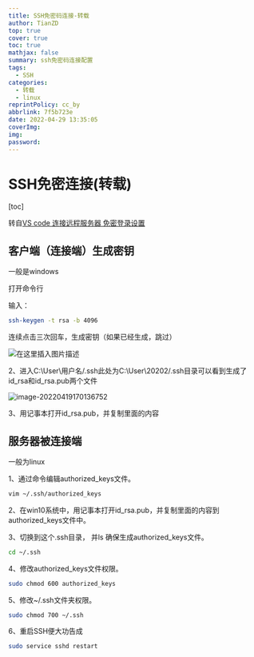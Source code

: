 ```yaml
---
title: SSH免密码连接-转载
author: TianZD
top: true
cover: true
toc: true
mathjax: false
summary: ssh免密码连接配置
tags:
  - SSH
categories:
  - 转载
  - linux
reprintPolicy: cc_by
abbrlink: 7f5b723e
date: 2022-04-29 13:35:05
coverImg:
img:
password:
---
```


# SSH免密连接(转载)

[toc]

转自[VS code 连接远程服务器 免密登录设置](https://blog.csdn.net/weixin_38665694/article/details/115692316)

## 客户端（连接端）生成密钥

一般是windows

打开命令行

输入：

```bash
ssh-keygen -t rsa -b 4096
```

连续点击三次回车，生成密钥（如果已经生成，跳过）

![在这里插入图片描述](https://gitee.com/tianzhendong/img/raw/master/images/202204191700953.png)

2、进入C:\User\用户名/.ssh此处为C:\User\20202/.ssh目录可以看到生成了id_rsa和id_rsa.pub两个文件

![image-20220419170136752](https://gitee.com/tianzhendong/img/raw/master/images/202204191701807.png)

3、用记事本打开id_rsa.pub，并复制里面的内容

## 服务器被连接端

一般为linux

1、通过命令编辑authorized_keys文件。

```sh
vim ~/.ssh/authorized_keys 
```

2、在win10系统中，用记事本打开id_rsa.pub，并复制里面的内容到authorized_keys文件中。

3、切换到这个.ssh目录， 并ls 确保生成authorized_keys文件。

```sh
cd ~/.ssh 
```

4、修改authorized_keys文件权限。

```sh
sudo chmod 600 authorized_keys 
```

5、修改~/.ssh文件夹权限。

```sh
sudo chmod 700 ~/.ssh 
```

6、重启SSH便大功告成

```sh
sudo service sshd restart
```

